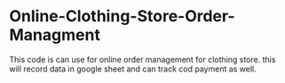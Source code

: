 # Online-Clothing-Store-Order-Managment
This code is can use for online order management for clothing store. this will record data in google sheet and can track cod payment as well.  
